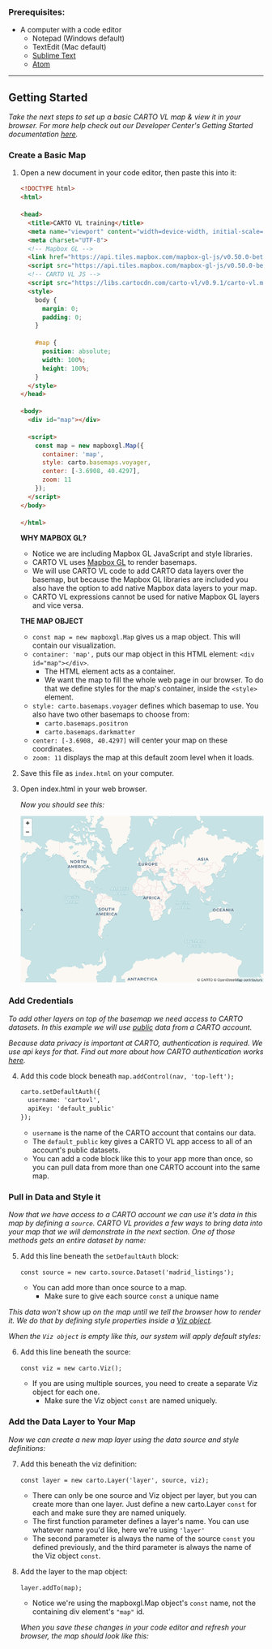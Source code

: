 ### Prerequisites:
* A computer with a code editor
  * Notepad (Windows default)
  * TextEdit (Mac default)
  * [Sublime Text](https://www.sublimetext.com/)
  * [Atom](https://atom.io/)
___

## Getting Started
*Take the next steps to set up a basic CARTO VL map & view it in your browser.*
*For more help check out our Developer Center's Getting Started documentation [here](https://carto.com/developers/carto-vl/guides/getting-started/).*

### Create a Basic Map
1. Open a new document in your code editor, then paste this into it:

    ```html
    <!DOCTYPE html>
    <html>

    <head>
      <title>CARTO VL training</title>
      <meta name="viewport" content="width=device-width, initial-scale=1.0">
      <meta charset="UTF-8">
      <!-- Mapbox GL -->
      <link href="https://api.tiles.mapbox.com/mapbox-gl-js/v0.50.0-beta.1/mapbox-gl.css" rel="stylesheet" />
      <script src="https://api.tiles.mapbox.com/mapbox-gl-js/v0.50.0-beta.1/mapbox-gl.js"></script>
      <!-- CARTO VL JS -->
      <script src="https://libs.cartocdn.com/carto-vl/v0.9.1/carto-vl.min.js"></script>
      <style>
        body {
          margin: 0;
          padding: 0;
        }

        #map {
          position: absolute;
          width: 100%;
          height: 100%;
        }
      </style>
    </head>

    <body>
      <div id="map"></div>

      <script>
        const map = new mapboxgl.Map({
          container: 'map',
          style: carto.basemaps.voyager,
          center: [-3.6908, 40.4297],
          zoom: 11
        });
      </script>
    </body>

    </html>
    ```
  
    **WHY MAPBOX GL?**
    * Notice we are including Mapbox GL JavaScript and style libraries. 
    * CARTO VL uses [Mapbox GL](https://www.mapbox.com/mapbox-gl-js/api/) to render basemaps. 
    * We will use CARTO VL code to add CARTO data layers over the basemap, but because the Mapbox GL libraries are included you also have the option to add native Mapbox data layers to your map.
    * CARTO VL expressions cannot be used for native Mapbox GL layers and vice versa.
    
    **THE MAP OBJECT**
    * `const map = new mapboxgl.Map` gives us a map object. This will contain our visualization.
    * `container: 'map',` puts our map object in this HTML element: `<div id="map"></div>`. 
      * The HTML element acts as a container.
      * We want the map to fill the whole web page in our browser. To do that we define styles for the map's container, inside the `<style>` element.
    * `style: carto.basemaps.voyager` defines which basemap to use. You also have two other basemaps to choose from:
      * `carto.basemaps.positron`
      * `carto.basemaps.darkmatter`
    * `center: [-3.6908, 40.4297]` will center your map on these coordinates.
    * `zoom: 11` displays the map at this default zoom level when it loads.
    
2. Save this file as `index.html` on your computer.
3. Open index.html in your web browser.
    
    *Now you should see this:*
   
    ![basemap-only](images/training-v2-01-bmapOnly.png)
    
### Add Credentials
*To add other layers on top of the basemap we need access to CARTO datasets. In this example we will use [public](https://carto.com/help/building-maps/privacy-settings-for-protecting-maps-and-data/) data from a CARTO account.*

*Because data privacy is important at CARTO, authentication is required. We use api keys for that. Find out more about how CARTO authentication works [here](https://carto.com/developers/fundamentals/authorization/).*

4. Add this code block beneath `map.addControl(nav, 'top-left');`

    ```html
    carto.setDefaultAuth({
      username: 'cartovl',
      apiKey: 'default_public'
    });
    ```
    
    * `username` is the name of the CARTO account that contains our data.
    * The `default_public` key gives a CARTO VL app access to all of an account's public datasets.
    * You can add a code block like this to your app more than once, so you can pull data from more than one CARTO account into the same map.

### Pull in Data and Style it

*Now that we have access to a CARTO account we can use it's data in this map by defining a `source`. CARTO VL provides a few ways to bring data into your map that we will demonstrate in the next section. One of those methods gets an entire dataset by name:*

5. Add this line beneath the `setDefaultAuth` block:

    `const source = new carto.source.Dataset('madrid_listings');`

    * You can add more than once source to a map.
      * Make sure to give each source `const` a unique name

*This data won't show up on the map until we tell the browser how to render it. We do that by defining style properties inside a [Viz object](https://carto.com/developers/carto-vl/reference/#cartoviz).*

*When the `Viz object` is empty like this, our system will apply default styles:*

6. Add this line beneath the source:

    `const viz = new carto.Viz();`

    * If you are using multiple sources, you need to create a separate Viz object for each one.
      * Make sure the Viz object `const` are named uniquely.

### Add the Data Layer to Your Map

*Now we can create a new map layer using the data source and style definitions:*

7. Add this beneath the viz definition:

    `const layer = new carto.Layer('layer', source, viz);`

    * There can only be one source and Viz object per layer, but you can create more than one layer. Just define a new carto.Layer `const` for each and make sure they are named uniquely.
    * The first function parameter defines a layer's name. You can use whatever name you'd like, here we're using `'layer'`
    * The second parameter is always the name of the source `const` you defined previously, and the third parameter is always the name of the Viz object `const`.

8. Add the layer to the map object:

    `layer.addTo(map);`

    * Notice we're using the mapboxgl.Map object's `const` name, not the containing div element's `"map"` id.

    *When you save these changes in your code editor and refresh your browser, the map should look like this:*




